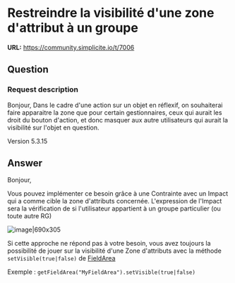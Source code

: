# Restreindre la visibilité d'une zone d'attribut à un groupe

**URL:** https://community.simplicite.io/t/7006

## Question
### Request description

Bonjour, Dans le cadre d'une action sur un objet en réflexif, on souhaiterai faire apparaitre la zone que pour certain gestionnaires, ceux qui aurait les droit du bouton d'action, et donc masquer aux autre utilisateurs qui aurait la visibilité sur l'objet en question.

Version 5.3.15

## Answer
Bonjour, 

Vous pouvez implémenter ce besoin grâce à une Contrainte avec un Impact qui a comme cible la zone d'attributs concernée. L'expression de l'Impact sera la vérification de si l'utilisateur appartient à un groupe particulier (ou toute autre RG)

![image|690x305](upload://nGnUn0WDBApFDNJNjrFNhE3Zu7q.png)


Si cette approche ne répond pas à votre besoin, vous avez toujours la possibilité de jouer sur la visibilité d'une Zone d'attributs avec la méthode `setVisible(true|false)` de [FieldArea](https://platform.simplicite.io/5/javadoc/com/simplicite/util/FieldArea.html#setVisible(boolean)) 

Exemple : `getFieldArea("MyFieldArea").setVisible(true|false)`
